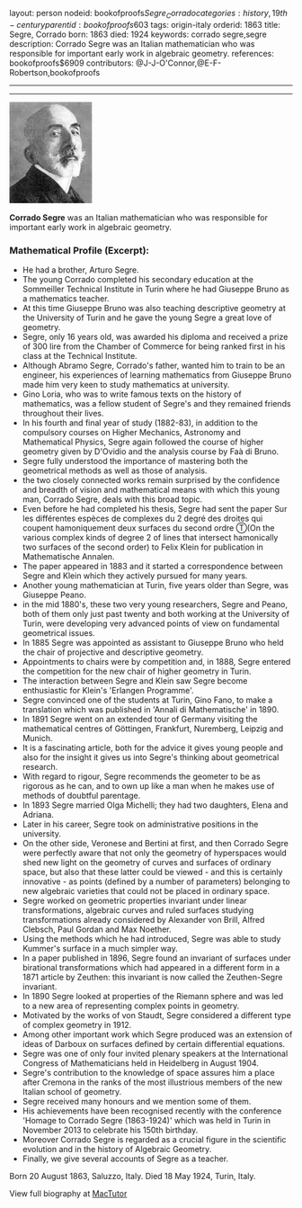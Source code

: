 layout: person
nodeid: bookofproofs$Segre_Corrado
categories: history,19th-century
parentid: bookofproofs$603
tags: origin-italy
orderid: 1863
title: Segre, Corrado
born: 1863
died: 1924
keywords: corrado segre,segre
description: Corrado Segre was an Italian mathematician who was responsible for important early work in algebraic geometry.
references: bookofproofs$6909
contributors: @J-J-O'Connor,@E-F-Robertson,bookofproofs

---



---

![Segre_Corrado.jpg](https://github.com/bookofproofs/bookofproofs.github.io/blob/main/_sources/_assets/images/portraits/Segre_Corrado.jpg?raw=true)

**Corrado Segre** was an Italian mathematician who was responsible for important early work in algebraic geometry.

### Mathematical Profile (Excerpt):
* He had a brother, Arturo  Segre.
* The young Corrado completed his secondary education at the Sommeiller Technical Institute in Turin where he had Giuseppe Bruno as a mathematics teacher.
* At this time Giuseppe Bruno was also teaching descriptive geometry at the University of Turin and he gave the young Segre a great love of geometry.
* Segre, only 16 years old, was awarded his diploma and received a prize of 300 lire from the Chamber of Commerce for being ranked first in his class at the Technical Institute.
* Although Abramo Segre, Corrado's father, wanted him to train to be an engineer, his experiences of learning mathematics from Giuseppe Bruno made him very keen to study mathematics at university.
* Gino Loria, who was to write famous texts on the history of mathematics, was a fellow student of Segre's and they remained friends throughout their lives.
* In his fourth and final year of study (1882-83), in addition to the compulsory courses on Higher Mechanics, Astronomy and Mathematical Physics, Segre again followed the course of higher geometry given by D'Ovidio and the analysis course by Faà di Bruno.
* Segre fully understood the importance of mastering both the geometrical methods as well as those of analysis.
* the two closely connected works remain surprised by the confidence and breadth of vision and mathematical means with which this young man, Corrado Segre, deals with this broad topic.
* Even before he had completed his thesis, Segre had sent the paper Sur les différentes espèces de complexes du 2 degré des droites qui coupent hamoniquement deux surfaces du second ordre Ⓣ(On the various complex kinds of degree 2 of lines that intersect hamonically two surfaces of the second order) to Felix Klein for publication in Mathematische Annalen.
* The paper appeared in 1883 and it started a correspondence between Segre and Klein which they actively pursued for many years.
* Another young mathematician at Turin, five years older than Segre, was Giuseppe Peano.
* in the mid 1880's, these two very young researchers, Segre and Peano, both of them only just past twenty and both working at the University of Turin, were developing very advanced points of view on fundamental geometrical issues.
* In 1885 Segre was appointed as assistant to Giuseppe Bruno who held the chair of projective and descriptive geometry.
* Appointments to chairs were by competition and, in 1888, Segre entered the competition for the new chair of higher geometry in Turin.
* The interaction between Segre and Klein saw Segre become enthusiastic for Klein's 'Erlangen Programme'.
* Segre convinced one of the students at Turin, Gino Fano, to make a translation which was published in 'Annali di Mathematische' in 1890.
* In 1891 Segre went on an extended tour of Germany visiting the mathematical centres of Göttingen, Frankfurt, Nuremberg, Leipzig and Munich.
* It is a fascinating article, both for the advice it gives young people and also for the insight it gives us into Segre's thinking about geometrical research.
* With regard to rigour, Segre recommends the geometer to be as rigorous as he can, and to own up like a man when he makes use of methods of doubtful parentage.
* In 1893 Segre married Olga Michelli; they had two daughters, Elena and Adriana.
* Later in his career, Segre took on administrative positions in the university.
* On the other side, Veronese and Bertini at first, and then Corrado Segre were perfectly aware that not only the geometry of hyperspaces would shed new light on the geometry of curves and surfaces of ordinary space, but also that these latter could be viewed - and this is certainly innovative - as points (defined by a number of parameters) belonging to new algebraic varieties that could not be placed in ordinary space.
* Segre worked on geometric properties invariant under linear transformations, algebraic curves and ruled surfaces studying transformations already considered by Alexander von Brill, Alfred Clebsch, Paul Gordan and Max Noether.
* Using the methods which he had introduced, Segre was able to study Kummer's surface in a much simpler way.
* In a paper published in 1896, Segre found an invariant of surfaces under birational transformations which had appeared in a different form in a 1871 article by Zeuthen: this invariant is now called the Zeuthen-Segre invariant.
* In 1890 Segre looked at properties of the Riemann sphere and was led to a new area of representing complex points in geometry.
* Motivated by the works of von Staudt, Segre considered a different type of complex geometry in 1912.
* Among other important work which Segre produced was an extension of ideas of Darboux on surfaces defined by certain differential equations.
* Segre was one of only four invited plenary speakers at the International Congress of Mathematicians held in Heidelberg in August 1904.
* Segre's contribution to the knowledge of space assures him a place after Cremona in the ranks of the most illustrious members of the new Italian school of geometry.
* Segre received many honours and we mention some of them.
* His achievements have been recognised recently with the conference 'Homage to Corrado Segre (1863-1924)' which was held in Turin in November 2013 to celebrate his 150th  birthday.
* Moreover Corrado Segre is regarded as a crucial figure in the scientific evolution and in the history of Algebraic Geometry.
* Finally, we give several accounts of Segre as a teacher.

Born 20 August 1863, Saluzzo, Italy. Died 18 May 1924, Turin, Italy.

View full biography at [MacTutor](https://mathshistory.st-andrews.ac.uk/Biographies/Segre_Corrado/)
